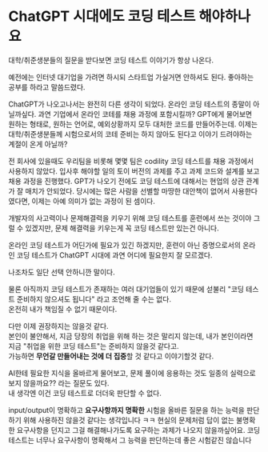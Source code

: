 # ChatGPT 시대에도 코딩 테스트 해야하나요

대학/취준생분들의 질문을 받다보면 코딩 테스트 이야기가 항상 나온다.  

예전에는 인터넷 대기업을 가려면 하시되 스타트업 가실거면 안하셔도 된다. 좋아하는 공부를 하라고 말씀드렸다.  

ChatGPT가 나오고나서는 완전히 다른 생각이 되었다.
온라인 코딩 테스트의 종말이 아닐까싶다.
과연 기업에서 온라인 코테를 채용 과정에 포함시킬까?
GPT에게 물어보면 원하는 형태로, 원하는 언어로, 예외상황까지 모두 대처한 코드를 만들어주는데.
이제는 대학/취준생분들께 시험으로서의 코테 준비는 하지 않아도 된다고 이야기 드려야하는 계절이 온게 아닐까?  
  
전 회사에 있을때도 우리팀을 비롯해 몇몇 팀은 codility 코딩 테스트를 채용 과정에서 사용하지 않았다.
입사후 해야할 일의 토이 버전의 과제를 주고 과제 코드와 설계를 보고 채용 과정을 진행했다.
GPT가 나오기 전에도 코딩 테스트에 대해서는 현업의 상관 관계가 잘 매치가 안되었다.
당시에는 많은 사람을 선별할 마땅한 대안책이 없어서 사용한다였다면,
이제는 아예 의미가 없는 과정이 된 셈이다.  
  
개발자의 사고력이나 문제해결력을 키우기 위해 코딩 테스트를 훈련에서 쓰는 것이야 그럴 수 있겠지만,
문제 해결력을 키우는게 꼭 코딩 테스트만 있는건 아니다.
  
온라인 코딩 테스트가 어딘가에 필요가 있긴 하겠지만,
훈련이 아닌 증명으로서의 온라인 코딩 테스트가 ChatGPT 시대에 과연 어디에 필요한지 잘 모르겠다.
  
나조차도 일단 선택 안하니깐 말이다.  
  
물론 아직까지 코딩 테스트가 존재하는 여러 대기업들이 있기 때문에 섣불리 "코딩 테스트 준비하지 않으셔도 됩니다" 라고 조언해 줄 수는 없다.  
온전히 내가 책임질 수 없기 때문이다.  
  
다만 이제 권장하지는 않을것 같다.  
본인이 불안해서, 지금 당장의 취업을 위해 하는 것은 말리지 않는데, 내가 본인이라면 지금 "취업을 위한 코딩 테스트"는 준비하지 않을것 같다고.  
가능하면 **무언갈 만들어내는 것에 더 집중**할 것 같다고 이야기할것 같다.  

AI한테 필요한 지식을 올바르게 물어보고, 문제 풀이에 응용하는 것도 일종의 실력으로 보지 않을까요?? 라는 질문도 있다.  
내 생각엔 이건 코딩 테스트로 더더욱 판단할 수 없다.

input/output이 명확하고 **요구사항까지 명확한** 시험을 올바른 질문을 하는 능력을 판단하기 위해 사용하진 않을것 같다는 생각입니다 ㅋㅋ
현실의 문제처럼 답이 없는 불명확한 요구사항을 던지고 그걸 해결해나가도록 요구하는 과제가 나오지 않을까싶어요.
코딩 테스트는 너무나 요구사항이 명확해서 그 능력을 판단하는데 좋은 시험같진 않습니다